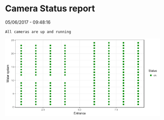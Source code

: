 Camera Status report
================
05/06/2017 - 09:48:16

    All cameras are up and running

![](camreport_files/figure-markdown_github/unnamed-chunk-2-1.png)
